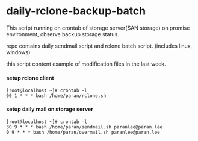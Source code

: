 # daily-rclone-backup-batch

This script running on crontab of storage server(SAN storage) on promise environment, observe backup storage status.

repo contains daily sendmail script and rclone batch script. (includes linux, windows)

this script content example of modification files in the last week.

#### setup rclone client

    [root@localhost ~]# crontab -l
    00 1 * * * bash /home/paran/rclone.sh

#### setup daily mail on storage server

    [root@localhost ~]# crontab -l
    30 9 * * * bash /home/paran/sendmail.sh paranlee@paran.lee
    0 9 * * * bash /home/paran/overmail.sh paranlee@paran.lee
